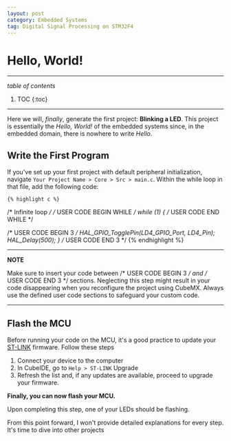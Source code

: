 ```yaml
---
layout: post
category: Embedded Systems
tag: Digital Signal Processing on STM32F4
---
```


# Hello, World!

---
_table of contents_
1. TOC
{:toc}
---

Here we will, _finally_, generate the first project: **Blinking a LED**. This project is essentially the _Hello, World!_ of the embedded systems since, in the embedded domain, there is nowhere to write _Hello_.

## Write the First Program

If you've set up your first project with default peripheral initialization, navigate `Your Project Name > Core > Src > main.c`. Within the while loop in that file, add the following code:

    {% highlight c %}
/* Infinite loop */
/* USER CODE BEGIN WHILE */
while (1)
{
/* USER CODE END WHILE */

/* USER CODE BEGIN 3 */
  HAL_GPIO_TogglePin(LD4_GPIO_Port, LD4_Pin);
  HAL_Delay(500);
}
/* USER CODE END 3 */
    {% endhighlight %}

---
**NOTE**

Make sure to insert your code between /* USER CODE BEGIN 3 */ and /* USER CODE END 3 */ sections. Neglecting this 
step might result in your code disappearing when you reconfigure the project using CubeMX. Always use the defined 
user code sections to safeguard your custom code.

---

## Flash the MCU
Before running your code on the MCU, it's a good practice to update your [ST-LINK][st_link] firmware. Follow these steps

1. Connect your device to the computer
2. In CubeIDE, go to `Help > ST-LINK` Upgrade
3. Refresh the list and, if any updates are available, proceed to upgrade your firmware.

**Finally, you can now flash your MCU.**

Upon completing this step, one of your LEDs should be flashing.

From this point forward, I won't provide detailed explanations for every step. It's time to dive into other projects

[st_link]: https://www.st.com/en/development-tools/st-link-v2.html